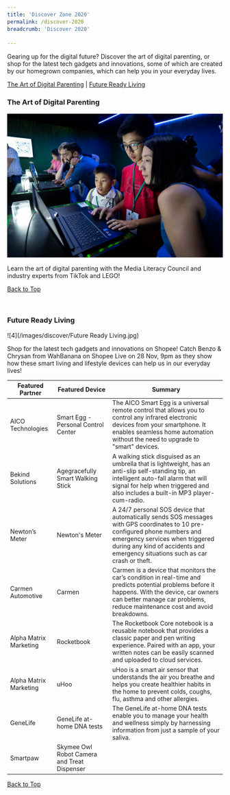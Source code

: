 ```yaml
---
title: 'Discover Zone 2020'
permalink: /discover-2020
breadcrumb: 'Discover 2020'

---
```


Gearing up for the digital future?  Discover the art of digital parenting, or shop for the latest tech gadgets and innovations, some of which are created by our homegrown companies, which can help you in your everyday lives. 

<a name="top"></a>
[The Art of Digital Parenting](#1) | [Future Ready Living](#2) 

<a name="1"></a>
### **The Art of Digital Parenting**

![3](/images/discover/Parenting.jpg)

Learn the art of digital parenting with the Media Literacy Council and industry experts from TikTok and LEGO! 

[Back to Top](#top)

<a name="2"></a><br>
### **Future Ready Living**

![4](/images/discover/Future Ready Living.jpg)

Shop for the latest tech gadgets and innovations on Shopee! Catch Benzo & Chrysan from WahBanana on Shopee Live on 28 Nov, 9pm as they show how these smart living and lifestyle devices can help us in our everyday lives! 

| Featured Partner | Featured Device | Summary |
| --- | --- | --- |
| AICO Technologies | Smart Egg - Personal Control Center | The AICO Smart Egg is a universal remote control that allows you to control any infrared electronic devices from your smartphone. It enables seamless home automation without the need to upgrade to "smart" devices. |
| Bekind Solutions | Agegracefully Smart Walking Stick | A walking stick disguised as an umbrella that is lightweight, has an anti-slip self-standing tip, an intelligent auto-fall alarm that will signal for help when triggered and also includes a built-in MP3 player-cum-radio. |
| Newton’s Meter | Newton's Meter | A 24/7 personal SOS device that automatically sends SOS messages with GPS coordinates to 10 pre-configured phone numbers and emergency services when triggered during any kind of accidents and emergency situations such as car crash or theft. |
| Carmen Automotive  | Carmen | Carmen is a device that monitors the car’s condition in real-time and predicts potential problems before it happens. With the device, car owners can better manage car problems, reduce maintenance cost and avoid breakdowns. |
| Alpha Matrix Marketing  | Rocketbook | The Rocketbook Core notebook is a reusable notebook that provides a classic paper and pen writing experience. Paired with an app, your written notes can be easily scanned and uploaded to cloud services. |
| Alpha Matrix Marketing  | uHoo | uHoo is a smart air sensor that understands the air you breathe and helps you create healthier habits in the home to prevent colds, coughs, flu, asthma and other allergies. |
| GeneLife | GeneLife at-home DNA tests | The GeneLife at-home DNA tests enable you to manage your health and wellness simply by harnessing information from just a sample of your saliva.  |
| Smartpaw | Skymee Owl Robot Camera and Treat Dispenser  |  |

[Back to Top](#top)
